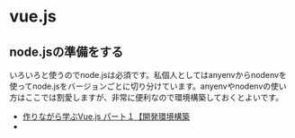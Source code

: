 # vue.js



## node.jsの準備をする

いろいろと使うのでnode.jsは必須です。私個人としてはanyenvからnodenvを使ってnode.jsをバージョンごとに切り分けています。anyenvやnodenvの使い方はここでは割愛しますが、非常に便利なので環境構築しておくとよいです。



- <a href="https://note.com/tis_engineer/n/na5142f04a253" target="_blank">作りながら学ぶVue.js パート１【開発環境構築</a>
- 